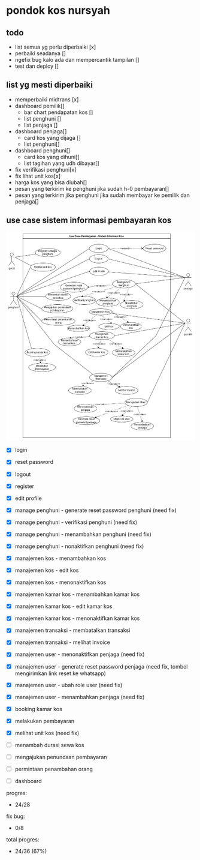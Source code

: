 # pondok kos nursyah

## todo

- list semua yg perlu diperbaiki [x]
- perbaiki seadanya []
- ngefix bug kalo ada dan mempercantik tampilan []
- test dan deploy []

## list yg mesti diperbaiki
- memperbaiki midtrans [x]
- dashboard pemilik[] 
   - bar chart pendapatan kos []
   - list penghuni []
   - list penjaga []
- dashboard penjaga[]
   - card kos yang dijaga []
   - list penghuni[]
- dashboard penghuni[]
   - card kos yang dihuni[]
   - list tagihan yang udh dibayar[]
- fix verifikasi penghuni[x]
- fix lihat unit kos[x]
- harga kos yang bisa diubah[]
- pesan yang terkirim ke penghuni jika sudah h-0 pembayaran[]
- pesan yang terkirim jika penghuni jika sudah membayar ke pemilik dan penjaga[]

## use case sistem informasi pembayaran kos
![image](/public/use-case.drawio.png)

- [x] login
- [x] reset password
- [x] logout
- [x] register
- [x] edit profile

- [x] manage penghuni - generate reset password penghuni (need fix)
- [x] manage penghuni - verifikasi penghuni (need fix)
- [x] manage penghuni - menambahkan penghuni (need fix)
- [x] manage penghuni - nonaktifkan penghuni (need fix)

- [x] manajemen kos - menambahkan kos
- [x] manajemen kos - edit kos 
- [x] manajemen kos - menonaktifkan kos 

- [x] manajemen kamar kos - menambahkan kamar kos 
- [x] manajemen kamar kos - edit kamar kos 
- [x] manajemen kamar kos - menonaktifkan kamar kos 

- [x] manajemen transaksi - membatalkan transaksi 
- [x] manajemen transaksi - melihat invoice 

- [x] manajemen user - menonaktifkan penjaga (need fix)
- [x] manajemen user - generate reset password penjaga (need fix, tombol mengirimkan link reset ke whatsapp)
- [x] manajemen user - ubah role user (need fix)
- [x] manajemen user - menambahkan penjaga (need fix)

- [x] booking kamar kos 
- [x] melakukan pembayaran 


- [x] melihat unit kos (need fix)
- [ ] menambah durasi sewa kos
- [ ] mengajukan penundaan pembayaran
- [ ] permintaan penambahan orang

- [ ] dashboard

progres: 
- 24/28

fix bug:
- 0/8

total progres:
- 24/36 (67%)